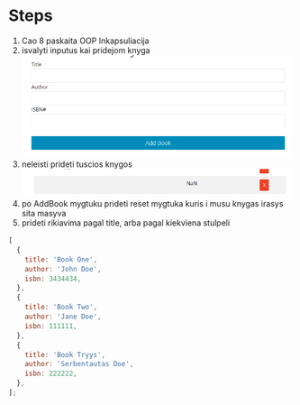 # Steps

1. Cao 8 paskaita OOP Inkapsuliacija
2. isvalyti inputus kai pridejom knyga ![](assets/2024-02-14-11-53-48.png)
3. neleisti prideti tuscios knygos ![](assets/2024-02-14-11-54-23.png)
4. po AddBook mygtuku prideti reset mygtuka kuris i musu knygas irasys sita masyva
5. prideti rikiavima pagal title, arba pagal kiekviena stulpeli

```js
[
  {
    title: 'Book One',
    author: 'John Doe',
    isbn: 3434434,
  },
  {
    title: 'Book Two',
    author: 'Jane Doe',
    isbn: 111111,
  },
  {
    title: 'Book Tryys',
    author: 'Serbentautas Doe',
    isbn: 222222,
  },
];
```
